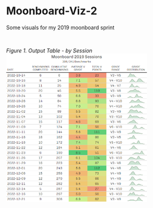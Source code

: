 # Moonboard-Viz-2
Some visuals for my 2019 moonboard sprint

<br>

*Figure 1. Output Table - by Session*  
<img src="/Exports/mb19 sessions.png" width="75%" height="75%">

